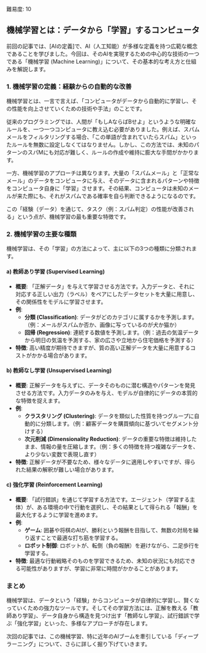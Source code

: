 [//]: # (機械学習)
難易度: 10

## 機械学習とは：データから「学習」するコンピュータ

前回の記事では、[AIの定義]で、AI（人工知能）が多様な定義を持つ広範な概念であることを学びました。今回は、そのAIを実現するための中心的な技術の一つである「機械学習 (Machine Learning)」について、その基本的な考え方と仕組みを解説します。

### 1. 機械学習の定義：経験からの自動的な改善

機械学習とは、一言で言えば、「コンピュータがデータから自動的に学習し、その性能を向上させていくための技術や手法」のことです。

従来のプログラミングでは、人間が「もしAならばBせよ」というような明確なルールを、一つ一つコンピュータに教え込む必要がありました。例えば、スパムメールをフィルタリングする場合、「この単語が含まれていたらスパム」といったルールを無数に設定しなくてはなりません。しかし、この方法では、未知のパターンのスパMにも対応が難しく、ルールの作成や維持に膨大な手間がかかります。

一方、機械学習のアプローチは異なります。大量の「スパムメール」と「正常なメール」のデータをコンピュータに与え、そのデータに含まれるパターンや特徴をコンピュータ自身に「学習」させます。その結果、コンピュータは未知のメールが来た際にも、それがスパムである確率を自ら判断できるようになるのです。

この「経験（データ）を通じて、タスク（例：スパム判定）の性能が改善される」という点が、機械学習の最も重要な特徴です。

### 2. 機械学習の主要な種類

機械学習は、その「学習」の方法によって、主に以下の3つの種類に分類されます。

#### a) 教師あり学習 (Supervised Learning)

*   **概要**: 「正解データ」を与えて学習させる方法です。入力データと、それに対応する正しい出力（ラベル）をペアにしたデータセットを大量に用意し、その関係性をモデルに学習させます。
*   **例**: 
    *   **分類 (Classification)**: データがどのカテゴリに属するかを予測します。（例：メールがスパムか否か、画像に写っているのが犬か猫か）
    *   **回帰 (Regression)**: 連続する数値を予測します。（例：過去の気温データから明日の気温を予測する、家の広さや立地から住宅価格を予測する）
*   **特徴**: 高い精度が期待できますが、質の高い正解データを大量に用意するコストがかかる場合があります。

#### b) 教師なし学習 (Unsupervised Learning)

*   **概要**: 正解データを与えずに、データそのものに潜む構造やパターンを発見させる方法です。入力データのみを与え、モデルが自律的にデータの本質的な特徴を捉えます。
*   **例**: 
    *   **クラスタリング (Clustering)**: データを類似した性質を持つグループに自動的に分類します。（例：顧客データを購買傾向に基づいてセグメント分けする）
    *   **次元削減 (Dimensionality Reduction)**: データの重要な特徴は維持したまま、情報の量を圧縮します。（例：多くの特徴を持つ複雑なデータを、より少ない変数で表現し直す）
*   **特徴**: 正解データが不要なため、様々なデータに適用しやすいですが、得られた結果の解釈が難しい場合があります。

#### c) 強化学習 (Reinforcement Learning)

*   **概要**: 「試行錯誤」を通じて学習する方法です。エージェント（学習する主体）が、ある環境の中で行動を選択し、その結果として得られる「報酬」を最大化するように学習を進めます。
*   **例**: 
    *   **ゲーム**: 囲碁や将棋のAIが、勝利という報酬を目指して、無数の対局を繰り返すことで最適な打ち筋を学習する。
    *   **ロボット制御**: ロボットが、転倒（負の報酬）を避けながら、二足歩行を学習する。
*   **特徴**: 最適な行動戦略そのものを学習できるため、未知の状況にも対応できる可能性がありますが、学習に非常に時間がかかることがあります。

### まとめ

機械学習は、データという「経験」からコンピュータが自律的に学習し、賢くなっていくための強力なツールです。そしてその学習方法には、正解を教える「教師あり学習」、データ自身から構造を見つけ出す「教師なし学習」、試行錯誤で学ぶ「強化学習」といった、多様なアプローチが存在します。

次回の記事では、この機械学習、特に近年のAIブームを牽引している「ディープラーニング」について、さらに詳しく掘り下げていきます。